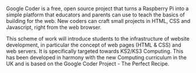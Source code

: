 Google Coder is a free, open source project that turns a Raspberry Pi into a simple platform that educators and parents can use to teach the basics of building for the web. New coders can craft small projects in HTML, CSS and Javascript, right from the web browser.

This scheme of work will introduce students to the infrastructure of website development, in particular the concept of web pages (HTML & CSS) and web servers. It is specifically targeted towards KS2/KS3 Computing. This has been developed in harmony with the new Computing curriculum in the UK and is based on the Google Coder Project - The Perfect Recipe.
